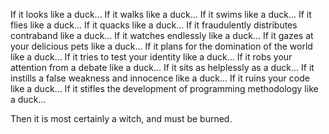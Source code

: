 If it looks like a duck...
If it walks like a duck...
If it swims like a duck...
If it flies like a duck...
If it quacks like a duck...
If it fraudulently distributes contraband like a duck...
If it watches endlessly like a duck...
If it gazes at your delicious pets like a duck...
If it plans for the domination of the world like a duck...
If it tries to test your identity like a duck...
If it robs your attention from a debate like a duck...
If it sits as helplessly as a duck...
If it instills a false weakness and innocence like a duck...
If it ruins your code like a duck...
If it stifles the development of programming methodology like a duck...



Then it is most certainly a witch, and must be burned.

